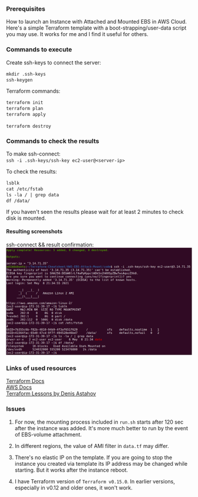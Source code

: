 ### Prerequisites
How to launch an Instance with Attached and Mounted EBS in AWS Cloud.
Here's a simple Terraform template with a boot-strapping/user-data script you may use.
It works for me and I find it useful for others.

### Commands to execute
Create ssh-keys to connect the server:
```
mkdir .ssh-keys
ssh-keygen
```
Terraform commands:
```
terraform init
terraform plan
terraform apply

terraform destroy
```
### Commands to check the results
To make ssh-connect:
<br>
`ssh -i .ssh-keys/ssh-key ec2-user@<server-ip>`

To check the results:
```
lsblk
cat /etc/fstab
ls -la / | grep data
df /data/
```
If you haven't seen the results please wait for at least 2 minutes to check disk is mounted.
#### Resulting screenshots
ssh-connect && result confirmation:
<img src="instance.png"><br>

### Links of used resources
<a href="https://registry.terraform.io/providers/hashicorp/aws/latest/docs/resources/volume_attachment">Terraform Docs</a>
<br>
<a href="https://docs.aws.amazon.com/AWSEC2/latest/UserGuide/ebs-using-volumes.html">AWS Docs</a>
<br>
<a href="https://github.com/adv4000/terraform-lessons">Terraform Lessons by Denis Astahov</a>

### Issues
1. For now, the mounting process included in `run.sh` starts after 120 sec after the instance was added. It's more much better to run by the event of EBS-volume attachment.

2. In different regions, the value of AMI filter in `data.tf` may differ.

3. There's no elastic IP on the template.
If you are going to stop the instance you created via template its IP address may be changed while starting.
But it works after the instance reboot.

4. I have Terraform version of `Terraform v0.15.0`. In earlier versions, especially in v0.12 and older ones, it won't work.
